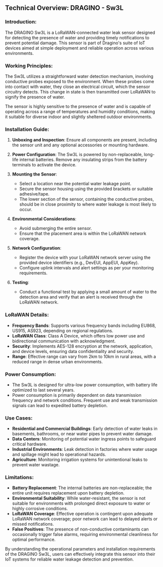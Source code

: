 ## Technical Overview: DRAGINO - Sw3L

### Introduction:
The DRAGINO Sw3L is a LoRaWAN-connected water leak sensor designed for detecting the presence of water and providing timely notifications to prevent potential damage. This sensor is part of Dragino's suite of IoT devices aimed at simple deployment and reliable operation across various environments.

### Working Principles:
The Sw3L utilizes a straightforward water detection mechanism, involving conductive probes exposed to the environment. When these probes come into contact with water, they close an electrical circuit, which the sensor circuitry detects. This change in state is then transmitted over LoRaWAN to signify the presence of water.

The sensor is highly sensitive to the presence of water and is capable of operating across a range of temperatures and humidity conditions, making it suitable for diverse indoor and slightly sheltered outdoor environments.

### Installation Guide:
1. **Unboxing and Inspection**: Ensure all components are present, including the sensor unit and any optional accessories or mounting hardware.

2. **Power Configuration**: The Sw3L is powered by non-replaceable, long-life internal batteries. Remove any insulating strips from the battery terminals to activate the device.

3. **Mounting the Sensor**:
   - Select a location near the potential water leakage point.
   - Secure the sensor housing using the provided brackets or suitable adhesive/tape.
   - The lower section of the sensor, containing the conductive probes, should be in close proximity to where water leakage is most likely to occur.

4. **Environmental Considerations**:
   - Avoid submerging the entire sensor.
   - Ensure that the placement area is within the LoRaWAN network coverage.

5. **Network Configuration**:
   - Register the device with your LoRaWAN network server using the provided device identifiers (e.g., DevEUI, AppEUI, AppKey).
   - Configure uplink intervals and alert settings as per your monitoring requirements.

6. **Testing**:
   - Conduct a functional test by applying a small amount of water to the detection area and verify that an alert is received through the LoRaWAN network.

### LoRaWAN Details:
- **Frequency Bands**: Supports various frequency bands including EU868, US915, AS923, depending on regional regulations.
- **LoRaWAN Class**: Class A Device, which offers low power use and bidirectional communication with acknowledgment.
- **Security**: Implements AES-128 encryption at the network, application, and device levels, ensuring data confidentiality and security.
- **Range**: Effective range can vary from 2km to 10km in rural areas, with a reduced range in dense urban environments.

### Power Consumption:
- The Sw3L is designed for ultra-low power consumption, with battery life optimized to last several years.
- Power consumption is primarily dependent on data transmission frequency and network conditions. Frequent use and weak transmission signals can lead to expedited battery depletion.

### Use Cases:
- **Residential and Commercial Buildings**: Early detection of water leaks in basements, bathrooms, or near water pipes to prevent water damage.
- **Data Centers**: Monitoring of potential water ingress points to safeguard critical hardware.
- **Industrial Environments**: Leak detection in factories where water usage and spillage might lead to operational hazards.
- **Agriculture**: Monitoring irrigation systems for unintentional leaks to prevent water wastage.

### Limitations:
- **Battery Replacement**: The internal batteries are non-replaceable; the entire unit requires replacement upon battery depletion.
- **Environmental Suitability**: While water-resistant, the sensor is not suitable for environments with prolonged direct exposure to water or highly corrosive conditions.
- **LoRaWAN Coverage**: Effective operation is contingent upon adequate LoRaWAN network coverage; poor network can lead to delayed alerts or missed notifications.
- **False Positives**: The presence of non-conductive contaminants can occasionally trigger false alarms, requiring environmental cleanliness for optimal performance.

By understanding the operational parameters and installation requirements of the DRAGINO Sw3L, users can effectively integrate this sensor into their IoT systems for reliable water leakage detection and prevention.
